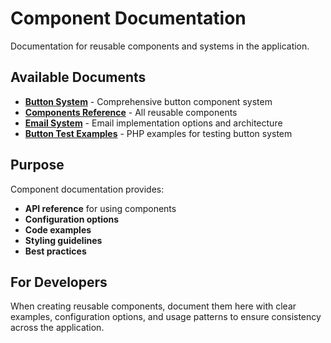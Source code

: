 # Component Documentation

Documentation for reusable components and systems in the application.

## Available Documents

- **[Button System](button-system.md)** - Comprehensive button component system
- **[Components Reference](components-reference.md)** - All reusable components
- **[Email System](email-system.md)** - Email implementation options and architecture
- **[Button Test Examples](button-test-examples.php)** - PHP examples for testing button system

## Purpose

Component documentation provides:
- **API reference** for using components
- **Configuration options**
- **Code examples**
- **Styling guidelines**
- **Best practices**

## For Developers

When creating reusable components, document them here with clear examples, configuration options, and usage patterns to ensure consistency across the application.

